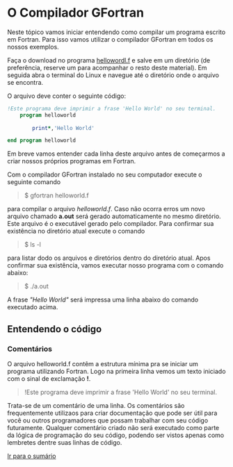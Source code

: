 # O Compilador GFortran
Neste tópico vamos iniciar entendendo como compilar um programa escrito em Fortran. Para isso vamos 
utilizar o compilador GFortran em todos os nossos exemplos.

Faça o download no programa [hellowordl.f](https://raw.githubusercontent.com/sunfreitas/apostila-gfortran/master/codigos/helloworld.f) e salve em um diretório (de preferência, reserve um para acompanhar o resto deste material). Em seguida abra o terminal do Linux e navegue até o diretório onde o arquivo se encontra.

O arquivo deve conter o seguinte código:
```fortran
!Este programa deve imprimir a frase 'Hello World' no seu terminal.
    program helloworld
       
        print*,'Hello World'

end program helloworld
```
Em breve vamos entender cada linha deste arquivo antes de começarmos a criar nossos próprios programas em Fortran.

Com o compilador GFortran instalado no seu computador execute o seguinte comando

> $ gfortran helloworld.f

para compilar o arquivo *helloworld.f*. Caso não ocorra erros um novo arquivo chamado **a.out** será gerado automaticamente no mesmo diretório. Este arquivo é o executável gerado pelo compilador. Para confirmar sua existência no diretório atual execute o comando

>$ ls -l

para listar dodo os arquivos e diretórios dentro do diretório atual. Apos confirmar sua existência, vamos executar nosso programa com o comando abaixo:

> $ ./a.out

A frase *"Hello World"* será impressa uma linha abaixo do comando executado acima.

## Entendendo o código
### Comentários
O arquivo helloworld.f contêm a estrutura mínima pra se iniciar um programa utilizando Fortran. Logo na primeira linha vemos um texto iniciado com o sinal de exclamação **!**. 

> !Este programa deve imprimir a frase 'Hello World' no seu terminal.

Trata-se de um comentário de uma linha. Os comentários são frequentemente utilizaos para criar documentação que pode ser útil para você ou outros programadores que possam trabalhar com seu código futuramente. Qualquer comentário criado não será executado como parte da lógica de programação do seu código, podendo ser vistos apenas como lembretes dentre suas linhas de código.



[Ir para o sumário](https://github.com/sunfreitas/apostila-gfortran/blob/master/00.sumario.md)
